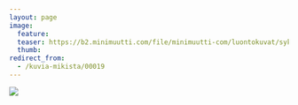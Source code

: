 ```yaml
---
layout: page
image:
  feature:
  teaser: https://b2.minimuutti.com/file/minimuutti-com/luontokuvat/syksy/IMG26067-245px.jpg
  thumb:
redirect_from:
  - /kuvia-mikista/00019
---
```


![](https://b2.minimuutti.com/file/minimuutti-com/mikin-kuvat/3/IMG26067-800px.jpg)

